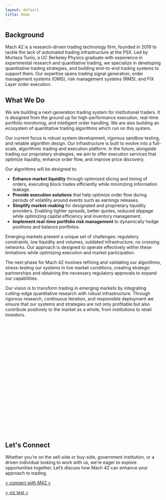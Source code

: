 ```yaml
---
layout: default
title: Home
---
```


## Background

Mach 42 is a research-driven trading technology firm, founded in 2019 to tackle the lack of automated trading infrastructure at the PSX. Led by Murtaza Tunio, a UC Berkeley Physics graduate with experience in experimental research and quantitative trading, we specialize in developing quantitative trading strategies, and building end-to-end trading systems to support them. Our expertise spans trading signal generation, order management systems (OMS), risk management systems (RMS), and FIX Layer  order execution.



## What We Do

We are building a next-generation trading system for institutional traders. It is designed from the ground up for high-performance execution, real-time portfolio monitoring, and intelligent order handling. We are also building an ecosystem of quantitative trading algorithms which run on this system.

Our current focus is robust system development, rigorous sandbox testing, and reliable algorithm design. Our infrastructure is built to evolve into a full-scale, algorithmic trading and execution platform. In the future, alongside trading our proprietary strategies, we aim to offer execution services that optimize liquidity, enhance order flow, and improve price discovery.

Our algorithms will be designed to:
- **Enhance market liquidity** through optimized slicing and timing of orders, executing block trades efficiently while minimizing information leakage.
- **Provide execution solutions** that help optimize order flow during periods of volatility around events such as earnings releases.
- **Simplify market-making** for designated and proprietary liquidity providers. Enabling tighter spreads, better quotes, reduced slippage while optimizing capital efficiency and inventory management.
- **Implement real-time portfolio risk management** to dynamically hedge positions and balance portfolios.


Emerging markets present a unique set of challenges: regulatory constraints, low liquidity and volumes, outdated infrastructure, no crossing networks. Our approach is designed to operate effectively within these limitations while optimizing execution and market participation.

The next phase for Mach 42 involves refining and validating our algorithms, stress-testing our systems in live market conditions, creating strategic partnerships and obtaining the necessary regulatory approvals to expand our capabilities.

Our vision is to transform trading in emerging markets by integrating cutting-edge quantitative research with robust infrastructure. Through rigorous research, continuous iteration, and responsible deployment we ensure that our systems and strategies are not only profitable but also contribute positively to the market as a whole, from institutions to retail investors.

<div id="p5-container" style="width: 350; height: 350; text-align:center;"> 
        <meta name="viewport" content="width=device-width, initial-scale=1.0">
        <script src="https://cdnjs.cloudflare.com/ajax/libs/p5.js/1.9.0/p5.min.js"></script>
    <script src="mySketch.js"></script>
</div>






## **Let's Connect**

Whether you're on the sell-side or buy-side, government institution, or a driven individual looking to work with us, we’re eager to explore opportunities together. Let’s discuss how Mach 42 can enhance your approach to trading.

[> connect with M42 <](./connect.html)

[> viz test <](./viz.html)


